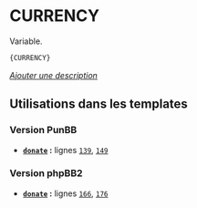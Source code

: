 # CURRENCY


Variable.

```html
{CURRENCY}
```

[*Ajouter une description*](https://fa-tvars.appspot.com/var/CURRENCY)

## Utilisations dans les templates

### Version PunBB
* __[`donate`](../tpl/var/punbb/donate.md#readme) :__ lignes [`139`](../tpl/src/punbb/donate.tpl#L139), [`149`](../tpl/src/punbb/donate.tpl#L149)

### Version phpBB2
* __[`donate`](../tpl/var/subsilver/donate.md#readme) :__ lignes [`166`](../tpl/src/subsilver/donate.tpl#L166), [`176`](../tpl/src/subsilver/donate.tpl#L176)